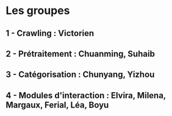 # Les groupes

## 1 - Crawling : Victorien
## 2 - Prétraitement : Chuanming, Suhaib
## 3 - Catégorisation : Chunyang, Yizhou
## 4 - Modules d'interaction : Elvira, Milena, Margaux, Ferial, Léa, Boyu